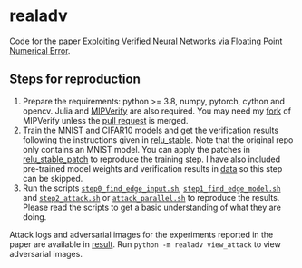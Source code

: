 # realadv

Code for the paper [Exploiting Verified Neural Networks via Floating Point
Numerical Error](TBD).

## Steps for reproduction

1. Prepare the requirements: python >= 3.8, numpy, pytorch, cython and opencv.
   Julia and [MIPVerify](https://github.com/vtjeng/MIPVerify.jl) are also
   required. You may need my [fork](https://github.com/jia-kai/MIPVerify.jl) of
   MIPVerify unless the [pull request](https://github.com/vtjeng/MIPVerify.jl/pull/34)
   is merged.
2. Train the MNIST and CIFAR10 models and get the verification results following
   the instructions given in
   [relu_stable](https://github.com/MadryLab/relu_stable). Note that the
   original repo only contains an MNIST model. You can apply the patches in
   [relu_stable_patch](relu_stable_patch) to reproduce the training step.
   I have also included pre-trained model weights and verification results in
   [data](data) so this step can be skipped.
3. Run the scripts [`step0_find_edge_input.sh`](step0_find_edge_input.sh),
   [`step1_find_edge_model.sh`](step1_find_edge_model.sh) and
   [`step2_attack.sh`](step2_attack.sh) or
   [`attack_parallel.sh`](attack_parallel.sh) to reproduce the results. Please
   read the scripts to get a basic understanding of what they are doing.

Attack logs and adversarial images for the experiments reported in the paper are
available in [result](result). Run `python -m realadv view_attack` to view
adversarial images.
